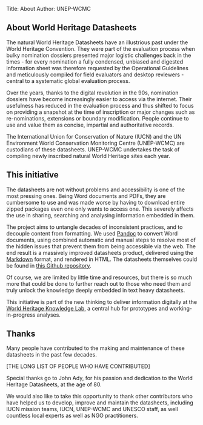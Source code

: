 Title: About
Author: UNEP-WCMC


## About World Heritage Datasheets

The natural World Heritage Datasheets have an illustrious past under the World Heritage Convention. They were part of the evaluation process when bulky nomination dossiers presented major logistic challenges back in the times - for every nomination a fully condensed, unbiased and digested information sheet was therefore requested by the Operational Guidelines and meticulously compiled for field evaluators and desktop reviewers - central to a systematic global evaluation process.

Over the years, thanks to the digital revolution in the 90s, nomination dossiers have become increasingly easier to access via the internet. Their usefulness has reduced in the evaluation process and thus shifted to focus on providing a snapshot at the time of inscription or major changes such as re-nominations, extensions or boundary modification. People continue to use and value them as concise, impartial and authoritative records. 

The International Union for Conservation of Nature (IUCN) and the UN Environment World Conservation Monitoring Centre (UNEP-WCMC) are custodians of these datasheets. UNEP-WCMC undertakes the task of compiling newly inscribed natural World Heritage sites each year.

## This initiative

The datasheets are not without problems and accessibility is one of the most pressing ones. Being Word documents and PDFs, they are cumbersome to use and was made worse by having to download entire zipped packages even one only wants to access one. This severely affects the use in sharing, searching and analysing information embedded in them. 

The project aims to untangle decades of inconsistent practices, and to decouple content from formatting. We used [Pandoc](http://pandoc.org) to convert Word documents, using combined automatic and manual steps to resolve most of the hidden issues that prevent them from being accessible via the web. The end result is a massively improved datasheets product, delivered using the [Markdown](https://daringfireball.net/projects/markdown/) format, and rendered in HTML. The datasheets themselves could be found in [this Github repository](https://github.com/Yichuans/datasheet-format-pelican-md).

Of course, we are limited by little time and resources, but there is so much more that could be done to further reach out to those who need them and truly unlock the knowledge deeply embedded in text heavy datasheets. 

This initiative is part of the new thinking to deliver information digitally at the [World Heritage Knowledge Lab](https://yichuans.github.io/wh-knowledge-lab/impact), a central hub for prototypes and working-in-progress analyses.


## Thanks

Many people have contributed to the making and maintenance of these datasheets in the past few decades.

[THE LONG LIST OF PEOPLE WHO HAVE CONTRIBUTED]

Special thanks go to John Ady, for his passion and dedication to the World Heritage Datasheets, at the age of 80.

We would also like to take this opportunity to thank other contributors who have helped us to develop, improve and maintain the datasheets, including IUCN mission teams, IUCN, UNEP-WCMC and UNESCO staff, as well countless local experts as well as NGO practitioners.